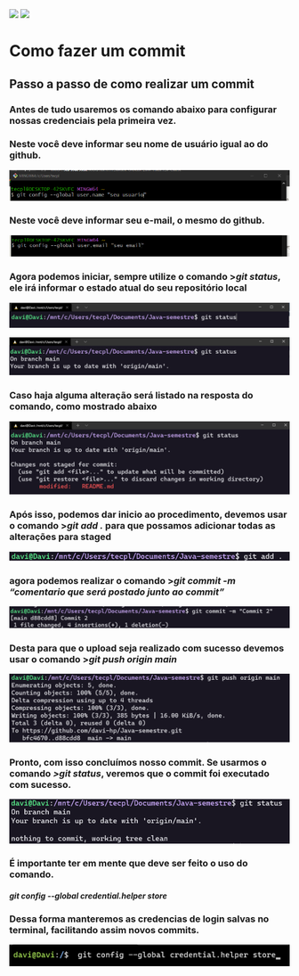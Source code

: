 <div style="display: inline_block">
<img src="https://cdn.jsdelivr.net/gh/devicons/devicon/icons/github/github-original.svg" width = 50/> 
<img src="https://cdn.jsdelivr.net/gh/devicons/devicon/icons/git/git-original.svg" width = 50/> 
</div>

# Como fazer um commit

## Passo a passo de como realizar um commit

### Antes de tudo usaremos os comando abaixo para configurar nossas credenciais pela primeira vez.

### Neste você deve informar seu nome de usuário igual ao do github.

![Untitled](Como%20fazer%20um%20commit%2095f11de9ef7c440fb795295ee9908a26/Untitled.png)

### Neste você deve informar seu e-mail, o mesmo do github.

![Untitled](Como%20fazer%20um%20commit%2095f11de9ef7c440fb795295ee9908a26/Untitled%201.png)

### Agora podemos iniciar, sempre utilize o comando >***git status***, ele irá informar o estado atual do seu repositório local

![Untitled](Como%20fazer%20um%20commit%2095f11de9ef7c440fb795295ee9908a26/Untitled%202.png)

![Untitled](Como%20fazer%20um%20commit%2095f11de9ef7c440fb795295ee9908a26/Untitled%203.png)

### Caso haja alguma alteração será listado na resposta do comando, como mostrado abaixo

![Untitled](Como%20fazer%20um%20commit%2095f11de9ef7c440fb795295ee9908a26/Untitled%204.png)

### Após isso, podemos dar inicio ao procedimento, devemos usar o comando >***git add .*** para que possamos adicionar todas as alterações para staged

![Untitled](Como%20fazer%20um%20commit%2095f11de9ef7c440fb795295ee9908a26/Untitled%205.png)

### agora podemos realizar o comando >***git commit -m “comentario que será postado junto ao commit”***

![Untitled](Como%20fazer%20um%20commit%2095f11de9ef7c440fb795295ee9908a26/Untitled%206.png)

### Desta para que o upload seja realizado com sucesso devemos usar o comando >***git push origin main***

![Untitled](Como%20fazer%20um%20commit%2095f11de9ef7c440fb795295ee9908a26/Untitled%207.png)

### Pronto, com isso concluímos nosso commit. Se usarmos o comando ***>git status***, veremos que o commit foi executado com sucesso.

![Untitled](Como%20fazer%20um%20commit%2095f11de9ef7c440fb795295ee9908a26/Untitled%208.png)

### É importante ter em mente que deve ser feito o uso do comando.
#### ***git config --global credential.helper store***
### Dessa forma manteremos as credencias de login salvas no terminal, facilitando assim novos commits.

![Untitled](Como%20fazer%20um%20commit%2095f11de9ef7c440fb795295ee9908a26/Untitled%209.png)